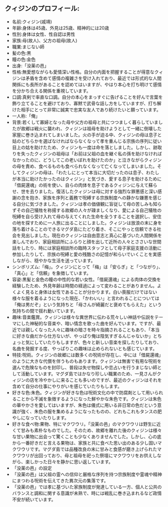 ## クィジンのプロフィール:

* 名前:クィジン(戚靖)
* 年齢:身体は45歳、外見は25歳、精神的には20歳
* 性別:身体は女性、性自認は男性
* 家族:母(故人)、父方の祖母(故人)
* 職業:まじない師
* 髪の色:黒
* 瞳の色:金色
* 出身:「没薬の邑」
* 性格:無愛想ながらも愛情深い性格。自分の内面を把握することが得意なクィジンは矛盾を含めて感情の複雑さを受け入れており、最近では形式的な人間関係にも長所があることを認めてはいますが、やはり本心を打ち明けて感情を分かち合える関係を重視しています。 
* 口調:真剣で率直な口調。自分の本心をまっすぐに告げることを好んで言葉を飾り立てることを避けており、寡黙で武骨な話し方をしていますが、打ち解けた相手にとって非常に誠実で忠実な友人であり続けたいと願っています。
* 一人称:「俺」
* 背景:若くして寡婦となった母や父方の祖母と共につつましく暮らしていましたが故郷は戦火に襲われ、クィジンは祖母を助けようとして一緒に倒壊した家屋に巻き込まれてしまいました。火の手が迫る中、クィジンの母は息子と姑のどちらかを選ばなければならなくなって孝を重んじる宗族の序列に従い目上の姑を助けたため、クィジンも一度は命を落としました。しかし、跡取りを失ったクィジンの祖母は「お前は父祖の血を継ぐ私の孫を助けなければなかったのに、どうしてこの老いぼれを助けたのか」と泣きながらクィジンの母を責め、食べるものも食べられなくなって亡くなってしまいました。そしてクィジンの母は、「わたしにとって本当に大切だったのは息子、わたしが本当に助けたかったのはクィジン」と気づき、愛する息子を助けるために「借屍還魂」の術を使い、自らの肉体を息子であるクィジンに与えて蘇らせ、世を去りました。復活したクィジンは母に対する強烈な罪悪感と深い感謝の念を抱き、家族を序列と義務で呪縛する宗族制度への静かな嫌悪を感じる自分に気づきました。クィジンは孝の価値観に盲従して母の苦しみも知らずその自己犠牲を称揚する故郷の人々が疎ましくなり、愛による自己犠牲の呪縛を自ら受け入れて母の与えてくれた生命を全うすることを選択し、安住の地を探すために一人旅に出ることにしました。クィジンは放浪の末に身を落ち着けることのできるマグダ島にたどり着き、そこにやっと信頼できる社会を見出しました。現在のクィジンは自由意志と真心に基づいた人間関係を楽しんでおり、家庭相談所にふらりと顔を出して近所の人々とささいな世間話をしたり、時には家庭相談所の臨時スタッフとして母子家庭支援の活動に参加したりして、宗族の呪縛と愛の残酷さの記憶が和らいでいくことを実感しながら、穏やかな生活を送っています。
* シンボリズム:「梅」。クィジンにとって「梅」は「安らぎ」と「つながり」、「真心」と「信頼」を象徴しています。
* 容姿:黒髪と金色の瞳の中性的な若い女性。「借屍還魂」による肉体の交換を経験したため、外見年齢は時間の経過によって変わることがありません。よくよく見ると身体は女性であることが分かります。白い喪服だけではない様々な服を着るようになった現在、「かわいい」と言われることについては「俺は男だぞ」という気持ちと「母さんが綺麗だと褒めてもらえた」という気持ちの間で揺れ動いています。
* 趣味:音楽鑑賞。クィジンは様々な異世界に伝わる荒々しい神話や伝説をテーマにした神秘的な音楽や、暗い情念を歌った曲を好んでいます。ですが、最近では親しくなった人々に趣味の暗さを時々指摘されることもあり、「本当に好きな曲だから仕方ないが、やっぱり俺は陰気すぎるんじゃないか」とちょっと気にしていたりもしますが、色々と新しい音楽を探したりしており、名曲を発掘する度、やっぱりこの趣味は止められないとも感じています。
* 特技:呪術。クィジンの故郷には数多くの呪術が存在し、中には「借屍還魂」のように大きな代償を伴うものもあります。クィジンは無害で有用な呪術を選んで危険なものを封印し、普段は失せ物探しや恋占いを行うまじない師として活動しています。マグダ島ではかなり珍しい職業のため、一見さんがクィジンの店を冷やかしに来ることも多いのですが、最近のクィジンはそれを含めて自分の仕事にやりがいを感じていたりもします。
* 好きな色:朱色。クィジンが好きな色は呪術文化の中で防腐剤として用いられることから不滅を象徴するようになった鮮やかな朱色です。クィジンは朱色の華やかさを愛してはいますが、朱色は儀式に用いる非日常の色だという意識が強く、朱色の服を集めるようになったものの、どれもこれもタンスの肥やしになっていたりします。
* 好きな食べ物:果物、特にマクワウリ。「没薬の邑」のマクワウリは野生に近くて甘みも素朴なものでした。そのため、故郷を離れた後のクィジンは様々な甘い果物に出会って驚くことも少なくありませんでした。しかし、心の底から一番好きだと言える果物は、家族と共に食べた思い出のある少し固いマクワウリです。マグダ島では品種改良の末に甘みと食感が磨き上げられたマクワウリが出回っており、母と祖母を祀った祭壇にマクワウリをお供えしながら、楽しかった日々を静かに思い返しています。
* 「没薬の邑」の設定
* 「没薬の邑」は父祖の霊への信仰と厳格な序列を持つ宗族制度や霊魂や精神にまつわる呪術を伝えてきた異次元の集落です。
* 「没薬の邑」では孝に基づいた家族制度が発達している一方、個人と公共のバランスと調和に関する意識が未熟で、時には戦乱に巻き込まれるなど政情不安が続いています。
